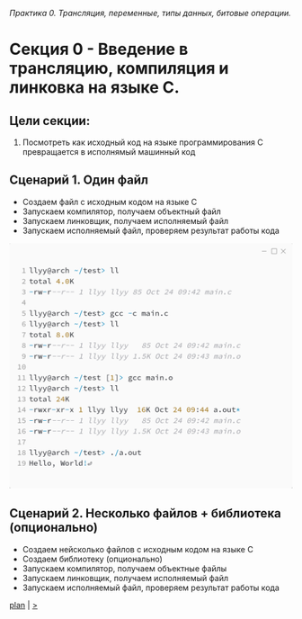 _Практика 0. Трансляция, переменные, типы данных, битовые операции._

# Cекция 0 - Введение в трансляцию, компиляция и линковка на языке C.

## Цели секции:

1. Посмотреть как исходный код на языке программирования C превращается в исполнямый машинный код

## Сценарий 1. Один файл
- Создаем файл с исходным кодом на языке C
- Запускаем компилятор, получаем объектный файл
- Запускаем линковщик, получаем исполняемый файл
- Запускаем исполняемый файл, проверяем результат работы кода

![compilation_single](./images/compilation_single.png)


## Сценарий 2. Несколько файлов + библиотека (опционально)
- Создаем нейсколько файлов с исходным кодом на языке C
- Создаем библиотеку (опционально)
- Запускаем компилятор, получаем объектные файлы
- Запускаем линковщик, получаем исполняемый файл
- Запускаем исполняемый файл, проверяем результат работы кода

[plan](../practice.md) | [>](1.md)
